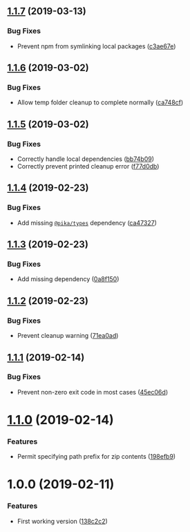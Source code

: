 ## [1.1.7](https://github.com/ryaninvents/plugin-bundle-dependencies/compare/v1.1.6...v1.1.7) (2019-03-13)


### Bug Fixes

* Prevent npm from symlinking local packages ([c3ae67e](https://github.com/ryaninvents/plugin-bundle-dependencies/commit/c3ae67e))

## [1.1.6](https://github.com/ryaninvents/plugin-bundle-dependencies/compare/v1.1.5...v1.1.6) (2019-03-02)


### Bug Fixes

* Allow temp folder cleanup to complete normally ([ca748cf](https://github.com/ryaninvents/plugin-bundle-dependencies/commit/ca748cf))

## [1.1.5](https://github.com/ryaninvents/plugin-bundle-dependencies/compare/v1.1.4...v1.1.5) (2019-03-02)


### Bug Fixes

* Correctly handle local dependencies ([bb74b09](https://github.com/ryaninvents/plugin-bundle-dependencies/commit/bb74b09))
* Correctly prevent printed cleanup error ([f77d0db](https://github.com/ryaninvents/plugin-bundle-dependencies/commit/f77d0db))

## [1.1.4](https://github.com/ryaninvents/plugin-bundle-dependencies/compare/v1.1.3...v1.1.4) (2019-02-23)


### Bug Fixes

* Add missing [`@pika/types`](https://github.com/pikapkg/builders/tree/master/packages/types) dependency ([ca47327](https://github.com/ryaninvents/plugin-bundle-dependencies/commit/ca47327))

## [1.1.3](https://github.com/ryaninvents/plugin-bundle-dependencies/compare/v1.1.2...v1.1.3) (2019-02-23)


### Bug Fixes

* Add missing dependency ([0a8f150](https://github.com/ryaninvents/plugin-bundle-dependencies/commit/0a8f150))

## [1.1.2](https://github.com/ryaninvents/plugin-bundle-dependencies/compare/v1.1.1...v1.1.2) (2019-02-23)


### Bug Fixes

* Prevent cleanup warning ([71ea0ad](https://github.com/ryaninvents/plugin-bundle-dependencies/commit/71ea0ad))

## [1.1.1](https://github.com/ryaninvents/plugin-bundle-dependencies/compare/v1.1.0...v1.1.1) (2019-02-14)


### Bug Fixes

* Prevent non-zero exit code in most cases ([45ec06d](https://github.com/ryaninvents/plugin-bundle-dependencies/commit/45ec06d))

# [1.1.0](https://github.com/ryaninvents/plugin-bundle-dependencies/compare/v1.0.0...v1.1.0) (2019-02-14)


### Features

* Permit specifying path prefix for zip contents ([198efb9](https://github.com/ryaninvents/plugin-bundle-dependencies/commit/198efb9))

# 1.0.0 (2019-02-11)


### Features

* First working version ([138c2c2](https://github.com/ryaninvents/plugin-bundle-dependencies/commit/138c2c2))
